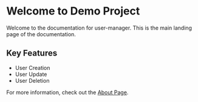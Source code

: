 # Welcome to Demo Project

Welcome to the documentation for user-manager. This is the main landing page of the documentation.

## Key Features

- User Creation
- User Update
- User Deletion

For more information, check out the [About Page](about.md).
